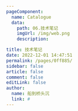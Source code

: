 ```yaml
---
pageComponent:
  name: Catalogue
  data:
    path: 06.技术笔记
    imgUrl: /img/web.png
    description: 

title: 技术笔记
date: 2022-12-01 14:47:51
permalink: /pages/0ff885/
sidebar: false
article: false
comment: false
editLink: false
author: 
  name: 船到桥头沉
  link: #
---
```

